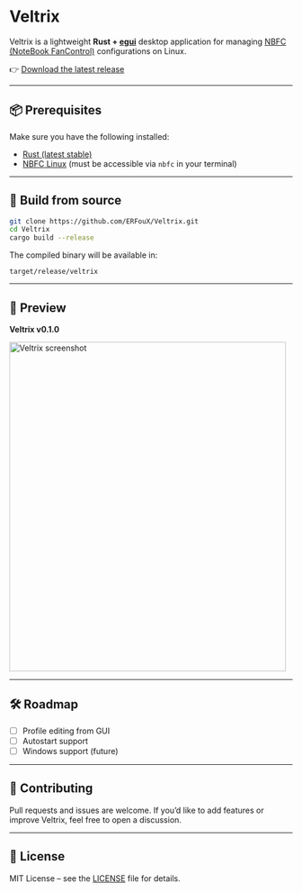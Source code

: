 # Veltrix

Veltrix is a lightweight **Rust + [egui](https://github.com/emilk/egui)** desktop application for managing [NBFC (NoteBook FanControl)](https://github.com/nbfc-linux/nbfc-linux) configurations on Linux.

👉 [Download the latest release](https://github.com/ERFouX/Veltrix/releases)

---

## 📦 Prerequisites

Make sure you have the following installed:

* [Rust (latest stable)](https://www.rust-lang.org/tools/install)
* [NBFC Linux](https://github.com/nbfc-linux/nbfc-linux) (must be accessible via `nbfc` in your terminal)

---

## 🔧 Build from source

```bash
git clone https://github.com/ERFouX/Veltrix.git
cd Veltrix
cargo build --release
```

The compiled binary will be available in:

```
target/release/veltrix
```

---

## 📸 Preview

**Veltrix v0.1.0**

<img width="492" height="585" alt="Veltrix screenshot" src="https://github.com/user-attachments/assets/d244aeda-1cb2-409c-85d2-f1df121c7396" />

---

## 🛠 Roadmap

* [ ] Profile editing from GUI
* [ ] Autostart support
* [ ] Windows support (future)

---

## 🤝 Contributing

Pull requests and issues are welcome. If you’d like to add features or improve Veltrix, feel free to open a discussion.

---

## 📜 License

MIT License – see the [LICENSE](LICENSE) file for details.
